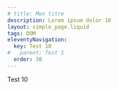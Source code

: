 ```yaml
---
# title: Mon titre
description: Lorem ipsum dolor 10
layout: simple_page.liquid
tags: DOM
eleventyNavigation:
  key: Test 10
#   parent: Test 1
  order: 30
---
```

Test 10